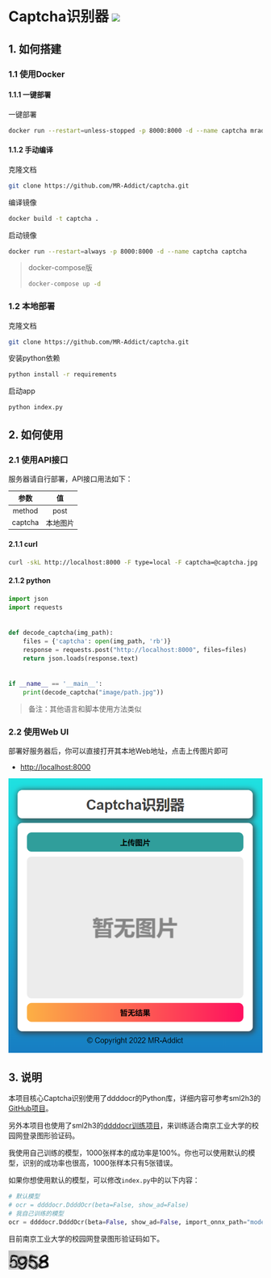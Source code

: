 <h1>
  Captcha识别器
  <img src="https://github.com/MR-Addict/captcha/actions/workflows/docker.yml/badge.svg?branch=main"/>
</h1>

## 1. 如何搭建

### 1.1 使用Docker

#### 1.1.1 一键部署

一键部署

```bash
docker run --restart=unless-stopped -p 8000:8000 -d --name captcha mraddict063/captcha
```

#### 1.1.2 手动编译

克隆文档

```bash
git clone https://github.com/MR-Addict/captcha.git
```

编译镜像

```bash
docker build -t captcha .
```

启动镜像

```bash
docker run --restart=always -p 8000:8000 -d --name captcha captcha
```

> docker-compose版
> ```bash
> docker-compose up -d
> ```

### 1.2 本地部署

克隆文档

```bash
git clone https://github.com/MR-Addict/captcha.git
```

安装python依赖

```bash
python install -r requirements
```

启动app

```bash
python index.py
```

## 2. 如何使用

### 2.1 使用API接口

服务器请自行部署，API接口用法如下：

|  参数   |    值    |
| :-----: | :------: |
| method  |   post   |
| captcha | 本地图片 |

#### 2.1.1 curl

```bash
curl -skL http://localhost:8000 -F type=local -F captcha=@captcha.jpg
```

#### 2.1.2 python

```python
import json
import requests


def decode_captcha(img_path):
    files = {'captcha': open(img_path, 'rb')}
    response = requests.post("http://localhost:8000", files=files)
    return json.loads(response.text)


if __name__ == '__main__':
    print(decode_captcha("image/path.jpg"))
```

> 备注：其他语言和脚本使用方法类似

### 2.2 使用Web UI

部署好服务器后，你可以直接打开其本地Web地址，点击上传图片即可

- [http://localhost:8000](http://localhost:8000)

![captcha](images/captcha.png)

## 3. 说明

本项目核心Captcha识别使用了ddddocr的Python库，详细内容可参考sml2h3的[GitHub项目](https://github.com/sml2h3/ddddocr)。

另外本项目也使用了sml2h3的[ddddocr训练项目](https://github.com/sml2h3/dddd_trainer)，来训练适合南京工业大学的校园网登录图形验证码。

我使用自己训练的模型，1000张样本的成功率是100%。你也可以使用默认的模型，识别的成功率也很高，1000张样本只有5张错误。

如果你想使用默认的模型，可以修改`index.py`中的以下内容：

```python
# 默认模型
# ocr = ddddocr.DdddOcr(beta=False, show_ad=False)
# 我自己训练的模型
ocr = ddddocr.DdddOcr(beta=False, show_ad=False, import_onnx_path="models/captcha.onnx", charsets_path="models/charsets.json")
```

目前南京工业大学的校园网登录图形验证码如下。

![Njtech-Captcha](images/5958.jpg)
